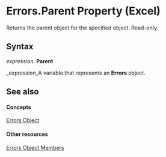 
# Errors.Parent Property (Excel)

Returns the parent object for the specified object. Read-only.


## Syntax

 _expression_. **Parent**

 _expression_A variable that represents an  **Errors** object.


## See also


#### Concepts


 [Errors Object](d2b50bbf-2685-fc5f-74c5-fa8bb9955f2a.md)
#### Other resources


 [Errors Object Members](0f601644-7675-bd01-b085-b7d31dd9c86d.md)
